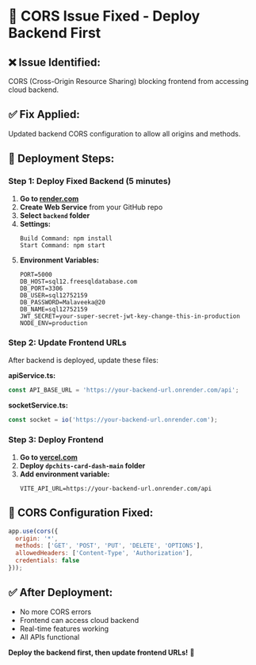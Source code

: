 # 🔧 CORS Issue Fixed - Deploy Backend First

## ❌ **Issue Identified:**
CORS (Cross-Origin Resource Sharing) blocking frontend from accessing cloud backend.

## ✅ **Fix Applied:**
Updated backend CORS configuration to allow all origins and methods.

## 🚀 **Deployment Steps:**

### **Step 1: Deploy Fixed Backend (5 minutes)**
1. **Go to [render.com](https://render.com)**
2. **Create Web Service** from your GitHub repo
3. **Select `backend` folder**
4. **Settings:**
   ```
   Build Command: npm install
   Start Command: npm start
   ```
5. **Environment Variables:**
   ```
   PORT=5000
   DB_HOST=sql12.freesqldatabase.com
   DB_PORT=3306
   DB_USER=sql12752159
   DB_PASSWORD=Malaveeka@20
   DB_NAME=sql12752159
   JWT_SECRET=your-super-secret-jwt-key-change-this-in-production
   NODE_ENV=production
   ```

### **Step 2: Update Frontend URLs**
After backend is deployed, update these files:

**apiService.ts:**
```typescript
const API_BASE_URL = 'https://your-backend-url.onrender.com/api';
```

**socketService.ts:**
```typescript
const socket = io('https://your-backend-url.onrender.com');
```

### **Step 3: Deploy Frontend**
1. **Go to [vercel.com](https://vercel.com)**
2. **Deploy `dpchits-card-dash-main` folder**
3. **Add environment variable:**
   ```
   VITE_API_URL=https://your-backend-url.onrender.com/api
   ```

## 🎯 **CORS Configuration Fixed:**
```javascript
app.use(cors({
  origin: '*',
  methods: ['GET', 'POST', 'PUT', 'DELETE', 'OPTIONS'],
  allowedHeaders: ['Content-Type', 'Authorization'],
  credentials: false
}));
```

## ✅ **After Deployment:**
- No more CORS errors
- Frontend can access cloud backend
- Real-time features working
- All APIs functional

**Deploy the backend first, then update frontend URLs!** 🚀